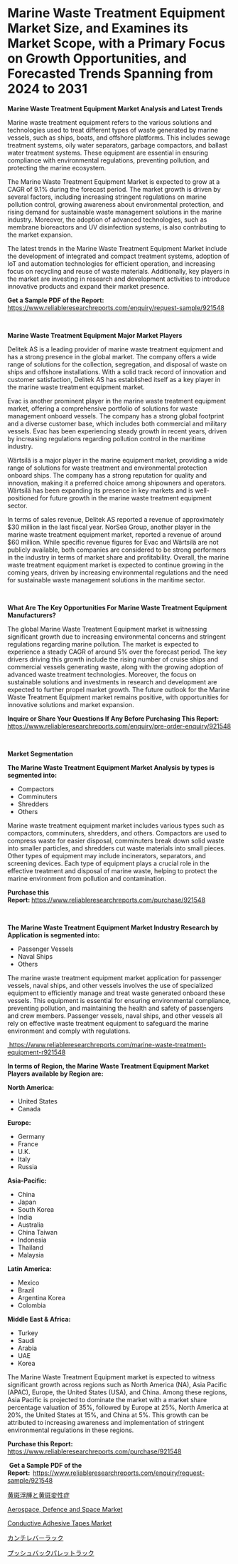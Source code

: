 <p><h1>Marine Waste Treatment Equipment Market Size, and Examines its Market Scope, with a Primary Focus on Growth Opportunities, and Forecasted Trends Spanning from 2024 to 2031</h1></p><p><strong>Marine Waste Treatment Equipment Market Analysis and Latest Trends</strong></p>
<p><p>Marine waste treatment equipment refers to the various solutions and technologies used to treat different types of waste generated by marine vessels, such as ships, boats, and offshore platforms. This includes sewage treatment systems, oily water separators, garbage compactors, and ballast water treatment systems. These equipment are essential in ensuring compliance with environmental regulations, preventing pollution, and protecting the marine ecosystem.</p><p>The Marine Waste Treatment Equipment Market is expected to grow at a CAGR of 9.1% during the forecast period. The market growth is driven by several factors, including increasing stringent regulations on marine pollution control, growing awareness about environmental protection, and rising demand for sustainable waste management solutions in the marine industry. Moreover, the adoption of advanced technologies, such as membrane bioreactors and UV disinfection systems, is also contributing to the market expansion.</p><p>The latest trends in the Marine Waste Treatment Equipment Market include the development of integrated and compact treatment systems, adoption of IoT and automation technologies for efficient operation, and increasing focus on recycling and reuse of waste materials. Additionally, key players in the market are investing in research and development activities to introduce innovative products and expand their market presence.</p></p>
<p><strong>Get a Sample PDF of the Report:&nbsp;</strong> <a href="https://www.reliableresearchreports.com/enquiry/request-sample/921548">https://www.reliableresearchreports.com/enquiry/request-sample/921548</a></p>
<p>&nbsp;</p>
<p><strong>Marine Waste Treatment Equipment Major Market Players</strong></p>
<p><p>Delitek AS is a leading provider of marine waste treatment equipment and has a strong presence in the global market. The company offers a wide range of solutions for the collection, segregation, and disposal of waste on ships and offshore installations. With a solid track record of innovation and customer satisfaction, Delitek AS has established itself as a key player in the marine waste treatment equipment market.</p><p>Evac is another prominent player in the marine waste treatment equipment market, offering a comprehensive portfolio of solutions for waste management onboard vessels. The company has a strong global footprint and a diverse customer base, which includes both commercial and military vessels. Evac has been experiencing steady growth in recent years, driven by increasing regulations regarding pollution control in the maritime industry.</p><p>Wärtsilä is a major player in the marine equipment market, providing a wide range of solutions for waste treatment and environmental protection onboard ships. The company has a strong reputation for quality and innovation, making it a preferred choice among shipowners and operators. Wärtsilä has been expanding its presence in key markets and is well-positioned for future growth in the marine waste treatment equipment sector.</p><p>In terms of sales revenue, Delitek AS reported a revenue of approximately $30 million in the last fiscal year. NorSea Group, another player in the marine waste treatment equipment market, reported a revenue of around $60 million. While specific revenue figures for Evac and Wärtsilä are not publicly available, both companies are considered to be strong performers in the industry in terms of market share and profitability. Overall, the marine waste treatment equipment market is expected to continue growing in the coming years, driven by increasing environmental regulations and the need for sustainable waste management solutions in the maritime sector.</p></p>
<p>&nbsp;</p>
<p><strong>What Are The Key Opportunities For Marine Waste Treatment Equipment Manufacturers?</strong></p>
<p><p>The global Marine Waste Treatment Equipment market is witnessing significant growth due to increasing environmental concerns and stringent regulations regarding marine pollution. The market is expected to experience a steady CAGR of around 5% over the forecast period. The key drivers driving this growth include the rising number of cruise ships and commercial vessels generating waste, along with the growing adoption of advanced waste treatment technologies. Moreover, the focus on sustainable solutions and investments in research and development are expected to further propel market growth. The future outlook for the Marine Waste Treatment Equipment market remains positive, with opportunities for innovative solutions and market expansion.</p></p>
<p><strong>Inquire or Share Your Questions If Any Before Purchasing This Report:</strong> <a href="https://www.reliableresearchreports.com/enquiry/pre-order-enquiry/921548">https://www.reliableresearchreports.com/enquiry/pre-order-enquiry/921548</a></p>
<p>&nbsp;</p>
<p><strong>Market Segmentation</strong></p>
<p><strong>The Marine Waste Treatment Equipment Market Analysis by types is segmented into:</strong></p>
<p><ul><li>Compactors</li><li>Comminuters</li><li>Shredders</li><li>Others</li></ul></p>
<p><p>Marine waste treatment equipment market includes various types such as compactors, comminuters, shredders, and others. Compactors are used to compress waste for easier disposal, comminuters break down solid waste into smaller particles, and shredders cut waste materials into small pieces. Other types of equipment may include incinerators, separators, and screening devices. Each type of equipment plays a crucial role in the effective treatment and disposal of marine waste, helping to protect the marine environment from pollution and contamination.</p></p>
<p><strong>Purchase this Report:&nbsp;</strong><a href="https://www.reliableresearchreports.com/purchase/921548">https://www.reliableresearchreports.com/purchase/921548</a></p>
<p>&nbsp;</p>
<p><strong>The Marine Waste Treatment Equipment Market Industry Research by Application is segmented into:</strong></p>
<p><ul><li>Passenger Vessels</li><li>Naval Ships</li><li>Others</li></ul></p>
<p><p>The marine waste treatment equipment market application for passenger vessels, naval ships, and other vessels involves the use of specialized equipment to efficiently manage and treat waste generated onboard these vessels. This equipment is essential for ensuring environmental compliance, preventing pollution, and maintaining the health and safety of passengers and crew members. Passenger vessels, naval ships, and other vessels all rely on effective waste treatment equipment to safeguard the marine environment and comply with regulations.</p></p>
<p><a href="https://www.reliableresearchreports.com/marine-waste-treatment-equipment-r921548">&nbsp;https://www.reliableresearchreports.com/marine-waste-treatment-equipment-r921548</a></p>
<p><strong>In terms of Region, the Marine Waste Treatment Equipment Market Players available by Region are:</strong></p>
<p>
    <p> <strong> North America: </strong>
        <ul>
            <li>United States</li>
            <li>Canada</li>
        </ul>
        </p> 
    <p> <strong> Europe: </strong>
        <ul>
            <li>Germany</li>
            <li>France</li>
            <li>U.K.</li>
            <li>Italy</li>
            <li>Russia</li>
        </ul>
        </p> 
    <p> <strong> Asia-Pacific: </strong>
        <ul>
            <li>China</li>
            <li>Japan</li>
            <li>South Korea</li>
            <li>India</li>
            <li>Australia</li>
            <li>China Taiwan</li>
            <li>Indonesia</li>
            <li>Thailand</li>
            <li>Malaysia</li>
        </ul>
        </p> 
    <p> <strong> Latin America: </strong>
        <ul>
            <li>Mexico</li>
            <li>Brazil</li>
            <li>Argentina Korea</li>
            <li>Colombia</li>
        </ul>
        </p> 
    <p> <strong> Middle East & Africa: </strong>
        <ul>
            <li>Turkey</li>
            <li>Saudi</li>
            <li>Arabia</li>
            <li>UAE</li>
            <li>Korea</li>
        </ul>
    </p>
    </p>
<p><p>The Marine Waste Treatment Equipment market is expected to witness significant growth across regions such as North America (NA), Asia Pacific (APAC), Europe, the United States (USA), and China. Among these regions, Asia Pacific is projected to dominate the market with a market share percentage valuation of 35%, followed by Europe at 25%, North America at 20%, the United States at 15%, and China at 5%. This growth can be attributed to increasing awareness and implementation of stringent environmental regulations in these regions.</p></p>
<p><strong>Purchase this Report: </strong><a href="https://www.reliableresearchreports.com/purchase/921548">https://www.reliableresearchreports.com/purchase/921548</a></p>
<p>&nbsp;<strong>Get a Sample PDF of the Report:&nbsp;&nbsp;</strong><a href="https://www.reliableresearchreports.com/enquiry/request-sample/921548">https://www.reliableresearchreports.com/enquiry/request-sample/921548</a></p>
<p><strong></strong></p>
<p><p><a href="https://medium.com/@jack3lambert/%E3%83%9E%E3%82%AF%E3%83%A9%E5%9F%83%E3%81%8A%E3%82%88%E3%81%B3%E3%83%9E%E3%82%AF%E3%83%A9%E5%A4%89%E6%80%A7%E5%B8%82%E5%A0%B4%E3%81%AF%E5%B8%82%E5%A0%B4%E3%82%B7%E3%82%A7%E3%82%A2-%E5%B8%82%E5%A0%B4%E5%8B%95%E5%90%91-%E5%B8%82%E5%A0%B4%E6%88%90%E9%95%B7%E3%81%AB%E9%96%A2%E3%81%99%E3%82%8B%E6%83%85%E5%A0%B1%E3%82%92%E6%8F%90%E4%BE%9B%E3%81%97%E3%81%BE%E3%81%99-d8d4a5431417">黄斑浮腫と黄斑変性症</a></p><p><a href="https://github.com/mancsybtousav/Market-Research-Report-List-2/blob/main/aerospace-defence-and-space-market.md">Aerospace, Defence and Space Market</a></p><p><a href="https://issuu.com/reportprime-2/docs/conductive-adhesive-tapes-market-size-2030.pptx">Conductive Adhesive Tapes Market</a></p><p><a href="https://github.com/KaydenJohns1964/Market-Research-Report-List-1/blob/main/461250738972.md">カンチレバーラック</a></p><p><a href="https://github.com/decker5351/Market-Research-Report-List-1/blob/main/504795638973.md">プッシュバックパレットラック</a></p></p>